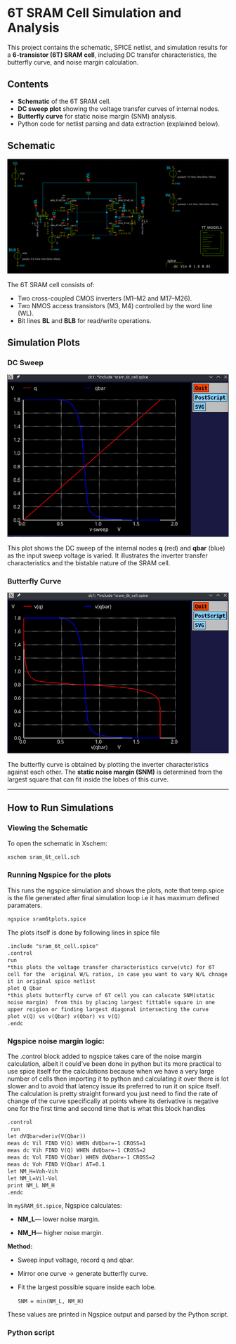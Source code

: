 # 6T SRAM Cell Simulation and Analysis

This project contains the schematic, SPICE netlist, and simulation results for a **6-transistor (6T) SRAM cell**, including DC transfer characteristics, the butterfly curve, and noise margin calculation.

## Contents

- **Schematic** of the 6T SRAM cell.
- **DC sweep plot** showing the voltage transfer curves of internal nodes.
- **Butterfly curve** for static noise margin (SNM) analysis.
- Python code for netlist parsing and data extraction (explained below).

## Schematic

![SRAM Schematic](docs/images/sram_6t_dc_analysis.png)

The 6T SRAM cell consists of:
- Two cross-coupled CMOS inverters (M1–M2 and M17–M26).
- Two NMOS access transistors (M3, M4) controlled by the word line (WL).
- Bit lines **BL** and **BLB** for read/write operations.

## Simulation Plots

### DC Sweep
![DC Sweep](docs/images/dc_analysis_sram.png)

This plot shows the DC sweep of the internal nodes **q** (red) and **qbar** (blue) as the input sweep voltage is varied. It illustrates the inverter transfer characteristics and the bistable nature of the SRAM cell.

### Butterfly Curve
![Butterfly Curve](docs/images/butterfly_curve_sram.png)

The butterfly curve is obtained by plotting the inverter characteristics against each other. The **static noise margin (SNM)** is determined from the largest square that can fit inside the lobes of this curve.

---

## How to Run Simulations

### Viewing the Schematic
To open the schematic in Xschem:
```bash
xschem sram_6t_cell.sch
```
### Running Ngspice for the plots
This runs the ngspice simulation and shows the plots, note that temp.spice is the file generated after final simulation loop i.e it has maximum defined paramaters. 
```bash
ngspice sram6tplots.spice
```
The plots itself is done by following lines in spice file
```spice
.include "sram_6t_cell.spice"
.control
run
*this plots the voltage transfer characteristics curve(vtc) for 6T cell for the  original W/L ratios, in case you want to vary W/L chnage it in original spice netlist
plot Q Qbar 
*this plots butterfly curve of 6T cell you can calucate SNM(static noise margin)  from this by placing largest fittable square in one upper reigion or finding largest diagonal intersecting the curve
plot v(Q) vs v(Qbar) v(Qbar) vs v(Q) 
.endc
```
### Ngspice noise margin logic:
The .control block added to ngspice takes care of the noise margin calculation, albeit it could've been done in python but its more practical to use spice itself for the calculations because when we have a very large number of cells then importing it to python and calculating it over there is lot slower and to avoid that latency issue its preferred to run it on spice itself.
The calculation is pretty straight forward you just need to find the rate of change of the curve specifically at points where its derivative is negative one for the first time and second time that is what this block handles
```spice
.control
 run
let dVQbar=deriv(V(Qbar))
meas dc Vil FIND V(Q) WHEN dVQbar=-1 CROSS=1
meas dc Vih FIND V(Q) WHEN dVQbar=-1 CROSS=2
meas dc Vol FIND V(Qbar) WHEN dVQbar=-1 CROSS=2
meas dc Voh FIND V(Qbar) AT=0.1
let NM_H=Voh-Vih
let NM_L=Vil-Vol
print NM_L NM_H
.endc
```
In ```mySRAM_6t.spice```, Ngspice calculates:

- **NM_L**— lower noise margin.

- **NM_H**— higher noise margin.

**Method:**

  - Sweep input voltage, record q and qbar.

  - Mirror one curve → generate butterfly curve.

  - Fit the largest possible square inside each lobe.

     ```SNM = min(NM_L, NM_H)```

These values are printed in Ngspice output and parsed by the Python script.
### Python script




